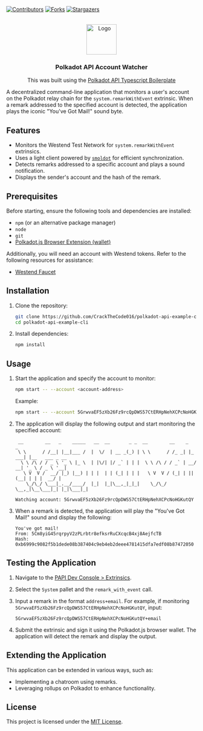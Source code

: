 <!-- Improved compatibility of back to top link: See: https://github.com/othneildrew/Best-README-Template/pull/73 -->
<a id="readme-top"></a>
<!--
*** Thanks for checking out the Best-README-Template. If you have a suggestion
*** that would make this better, please fork the repo and create a pull request
*** or simply open an issue with the tag "enhancement".
*** Don't forget to give the project a star!
*** Thanks again! Now go create something AMAZING! :D
-->



<!-- PROJECT SHIELDS -->
<!--
*** I'm using markdown "reference style" links for readability.
*** Reference links are enclosed in brackets [ ] instead of parentheses ( ).
*** See the bottom of this document for the declaration of the reference variables
*** for contributors-url, forks-url, etc. This is an optional, concise syntax you may use.
*** https://www.markdownguide.org/basic-syntax/#reference-style-links
-->
[![Contributors][contributors-shield]][contributors-url]
[![Forks][forks-shield]][forks-url]
[![Stargazers][stars-shield]][stars-url]

<!-- PROJECT LOGO -->
<br />
<div align="center">
  <a href="https://github.com/CrackTheCode016/polkadot-api-ts-boilerplate">
    <img src="https://cryptologos.cc/logos/polkadot-new-dot-logo.png" alt="Logo" width="80" height="80">
  </a>

<h3 align="center"> Polkadot API Account Watcher</h3>

  <p align="center">
    This was built using the <a href="https://github.com/CrackTheCode016/polkadot-api-ts-boilerplate">Polkadot API Typescript Boilerplate <a/> 
    <br />
  </p>
</div>

A decentralized command-line application that monitors a user's account on the Polkadot relay chain for the `system.remarkWithEvent` extrinsic. When a remark addressed to the specified account is detected, the application plays the iconic "You've Got Mail!" sound byte.

## Features

- Monitors the Westend Test Network for `system.remarkWithEvent` extrinsics.
- Uses a light client powered by [`smoldot`](https://github.com/smol-dot/smoldot) for efficient synchronization.
- Detects remarks addressed to a specific account and plays a sound notification.
- Displays the sender's account and the hash of the remark.

## Prerequisites

Before starting, ensure the following tools and dependencies are installed:

- `npm` (or an alternative package manager)
- `node`
- `git`
- [Polkadot.js Browser Extension (wallet)](https://polkadot.js.org/extension/)

Additionally, you will need an account with Westend tokens. Refer to the following resources for assistance:

- [Westend Faucet](https://faucet.polkadot.io/westend)

## Installation

1. Clone the repository:

    ```bash
    git clone https://github.com/CrackTheCode016/polkadot-api-example-cli --branch empty-cli
    cd polkadot-api-example-cli
    ```

2. Install dependencies:

    ```bash
    npm install
    ```

## Usage

1. Start the application and specify the account to monitor:

    ```bash
    npm start -- --account <account-address>
    ```

    Example:

    ```bash
    npm start -- --account 5GrwvaEF5zXb26Fz9rcQpDWS57CtERHpNehXCPcNoHGKutQY
    ```

2. The application will display the following output and start monitoring the specified account:

    ```
     __        __   _    _____   __  __       _ _  __        __    _       _
     \ \      / /__| |__|___ /  |  \/  | __ _(_) | \ \      / /_ _| |_ ___| |__   ___ _ __
      \ \ /\ / / _ \ '_ \ |_ \  | |\/| |/ _` | | |  \ \ /\ / / _` | __/ __| '_ \ / _ \ '__|
       \ V  V /  __/ |_) |__) | | |  | | (_| | | |   \ V  V / (_| | || (__| | | |  __/ |
        \_/\_/ \___|_.__/____/  |_|  |_|\__,_|_|_|    \_/\_/ \__,_|\__\___|_| |_|\___|_|

    Watching account: 5GrwvaEF5zXb26Fz9rcQpDWS57CtERHpNehXCPcNoHGKutQY
    ```

3. When a remark is detected, the application will play the "You've Got Mail!" sound and display the following:

    ```
    You've got mail!
    From: 5Cm8yiG45rqrpyV2zPLrbtr8efksrRuCXcqcB4xj8AejfcTB
    Hash: 0xb6999c9082f5b1dede08b387404c9eb4eb2deee4781415dfa7edf08b87472050
    ```

## Testing the Application

1. Navigate to the [PAPI Dev Console > Extrinsics](https://dev.papi.how/extrinsics#networkId=westend&endpoint=light-client).
2. Select the `System` pallet and the `remark_with_event` call.
3. Input a remark in the format `address+email`. For example, if monitoring `5GrwvaEF5zXb26Fz9rcQpDWS57CtERHpNehXCPcNoHGKutQY`, input:

    ```
    5GrwvaEF5zXb26Fz9rcQpDWS57CtERHpNehXCPcNoHGKutQY+email
    ```

4. Submit the extrinsic and sign it using the Polkadot.js browser wallet. The application will detect the remark and display the output.

## Extending the Application

This application can be extended in various ways, such as:

- Implementing a chatroom using remarks.
- Leveraging rollups on Polkadot to enhance functionality.

## License

This project is licensed under the [MIT License](https://opensource.org/licenses/MIT).

<!-- MARKDOWN LINKS & IMAGES -->
<!-- https://www.markdownguide.org/basic-syntax/#reference-style-links -->
[contributors-shield]: https://img.shields.io/github/contributors/CrackTheCode016/polkadot-api-ts-boilerplate.svg?style=for-the-badge
[contributors-url]: https://github.com/CrackTheCode016/polkadot-api-ts-boilerplate/graphs/contributors
[forks-shield]: https://img.shields.io/github/forks/CrackTheCode016/polkadot-api-ts-boilerplate.svg?style=for-the-badge
[forks-url]: https://github.com/CrackTheCode016/polkadot-api-ts-boilerplate/network/members
[stars-shield]: https://img.shields.io/github/stars/CrackTheCode016/polkadot-api-ts-boilerplate.svg?style=for-the-badge
[stars-url]: https://github.com/CrackTheCode016/polkadot-api-ts-boilerplate/stargazers
[issues-shield]: https://img.shields.io/github/issues/CrackTheCode016/polkadot-api-ts-boilerplate.svg?style=for-the-badge
[issues-url]: https://github.com/CrackTheCode016/polkadot-api-ts-boilerplate/issues
[license-shield]: https://img.shields.io/github/license/CrackTheCode016/polkadot-api-ts-boilerplate.svg?style=for-the-badge
[license-url]: https://github.com/CrackTheCode016/polkadot-api-ts-boilerplate/blob/master/LICENSE.txt
[linkedin-shield]: https://img.shields.io/badge/-LinkedIn-black.svg?style=for-the-badge&logo=linkedin&colorB=555
[linkedin-url]: https://linkedin.com/in/linkedin_username
[product-screenshot]: images/screenshot.png
[Next.js]: https://img.shields.io/badge/next.js-000000?style=for-the-badge&logo=nextdotjs&logoColor=white
[Next-url]: https://nextjs.org/
[React.js]: https://img.shields.io/badge/React-20232A?style=for-the-badge&logo=react&logoColor=61DAFB
[React-url]: https://reactjs.org/
[Vue.js]: https://img.shields.io/badge/Vue.js-35495E?style=for-the-badge&logo=vuedotjs&logoColor=4FC08D
[Vue-url]: https://vuejs.org/
[Angular.io]: https://img.shields.io/badge/Angular-DD0031?style=for-the-badge&logo=angular&logoColor=white
[Angular-url]: https://angular.io/
[Svelte.dev]: https://img.shields.io/badge/Svelte-4A4A55?style=for-the-badge&logo=svelte&logoColor=FF3E00
[Svelte-url]: https://svelte.dev/
[Laravel.com]: https://img.shields.io/badge/Laravel-FF2D20?style=for-the-badge&logo=laravel&logoColor=white
[Laravel-url]: https://laravel.com
[Bootstrap.com]: https://img.shields.io/badge/Bootstrap-563D7C?style=for-the-badge&logo=bootstrap&logoColor=white
[Bootstrap-url]: https://getbootstrap.com
[JQuery.com]: https://img.shields.io/badge/jQuery-0769AD?style=for-the-badge&logo=jquery&logoColor=white
[JQuery-url]: https://jquery.com 